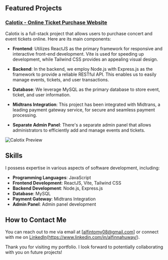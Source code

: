 ## Featured Projects

### [Calotix - Online Ticket Purchase Website](https://github.com/alfinnahuway/calotix)

Calotix is a full-stack project that allows users to purchase concert and event tickets online. Here are its main components:

- **Frontend**: Utilizes ReactJS as the primary framework for responsive and interactive front-end development. Vite is used for speeding up development, while Tailwind CSS provides an appealing visual design.

- **Backend**: In the backend, we employ Node.js with Express.js as the framework to provide a reliable RESTful API. This enables us to easily manage events, tickets, and user transactions.

- **Database**: We leverage MySQL as the primary database to store event, ticket, and user information.

- **Midtrans Integration**: This project has been integrated with Midtrans, a leading payment gateway service, for secure and seamless payment processing.

- **Separate Admin Panel**: There's a separate admin panel that allows administrators to efficiently add and manage events and tickets.

![Calotix Preview](https://example.com/calotix-screenshot.png)

## Skills

I possess expertise in various aspects of software development, including:

- **Programming Languages**: JavaScript
- **Frontend Development**: ReactJS, Vite, Tailwind CSS
- **Backend Development**: Node.js, Express.js
- **Database**: MySQL
- **Payment Gateway**: Midtrans Integration
- **Admin Panel**: Admin panel development

## How to Contact Me

You can reach out to me via email at [alfintomy08@gmail.com] or connect with me on [LinkedIn](https://www.linkedin.com/in/alfinnahuway/)(https://www.linkedin.com/in/alfinnahuway/).

Thank you for visiting my portfolio. I look forward to potentially collaborating with you on future projects!
